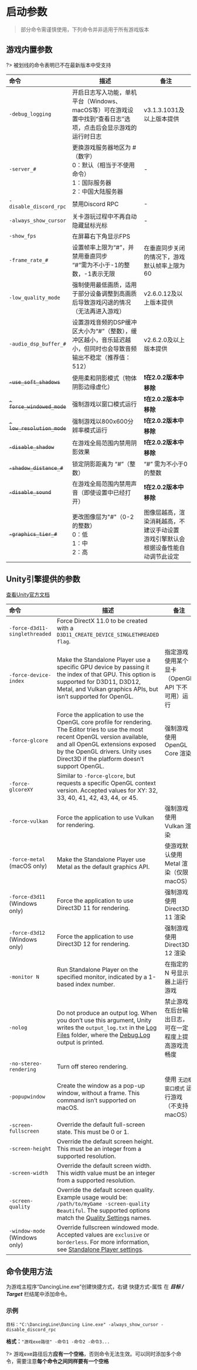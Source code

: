 # 启动参数

> 部分命令需谨慎使用，下列命令并非适用于所有游戏版本

## 游戏内置参数

?> 被划线的命令表明已不在最新版本中受支持


| 命令                         | 描述                                                            | 备注                                             |
|:---------------------------|---------------------------------------------------------------|------------------------------------------------|
| `-debug_logging`           | 开启日志写入功能，单机平台（Windows、macOS等）可在游戏设置中找到“查看日志”选项，点击后会显示游戏的运行时日志 | v3.1.3.1031及以上版本提供                             |
| `-server_#`                | 更换游戏服务器地区为 #（数字）<br/>0：默认（相当于不使用命令）<br/>1：国际服务器<br/>2：中国大陆服务器 | -                                              |
| `-disable_discord_rpc`     | 禁用Discord RPC                                                 | -                                              |
| `-always_show_cursor`      | 关卡游玩过程中不再自动隐藏鼠标光标                                             | -                                              |
| `-show_fps`                | 在屏幕右下角显示FPS                                                   |                                                |
| `-frame_rate_#`            | 设置帧率上限为“#”，并禁用垂直同步<br />“#”需为不小于-1的整数，-1表示无限                  | 在垂直同步关闭的情况下，游戏默认帧率上限为60                        |
| `-low_quality_mode`        | 强制使用最低画质，适用于部分设备调整到高画质后导致游戏闪退的情况（无法再进入游戏）                     | v2.6.0.12及以上版本提供                               |
| `-audio_dsp_buffer_#`      | 设置游戏音频的DSP缓冲区大小为“#”（整数），缓冲区越小，音乐延迟越小，但同时也会导致音频输出不稳定（推荐值：512）  | v2.6.2.0及以上版本提供                                |
| ~~`-use_soft_shadows`~~    | 使用柔和阴影模式（物体阴影边缘虚化）                                            | **❗在2.0.2版本中移除**                               |
| ~~`-force_windowed_mode`~~ | 强制游戏以窗口模式运行                                                   | **❗在2.0.2版本中移除**                               |
| ~~`-low_resolution_mode`~~ | 强制游戏以800x600分辨率模式运行                                           | **❗在2.0.2版本中移除**                               |
| ~~`-disable_shadow`~~      | 在游戏全局范围内禁用阴影效果                                                | **❗在2.0.2版本中移除**                               |
| ~~`-shadow_distance_#`~~   | 锁定阴影距离为 “#”（整数）                                               | “#” 需为不小于0的整数                                  |
| ~~`-disable_sound`~~       | 在游戏全局范围内禁用声音（即使设置中已经打开）                                       | **❗在2.0.2版本中移除**                               |
| ~~`-graphics_tier_#`~~     | 更改图像层为"#"（0-2的整数）<br />0：低<br />1：中<br />2：高                  | 图像层越高，渲染消耗越高，不建议手动设置<br />游戏引擎默认会根据设备性能自动调节此设定 |

## Unity引擎提供的参数

[查看Unity官方文档](https://docs.unity3d.com/2019.4/Documentation/Manual/PlayerCommandLineArguments.html)

| 命令                            | 描述                                                                                                                                                                                                                                                                                                                      | 备注                            |
|:------------------------------|-------------------------------------------------------------------------------------------------------------------------------------------------------------------------------------------------------------------------------------------------------------------------------------------------------------------------|-------------------------------|
| `-force-d3d11-singlethreaded` | Force DirectX 11.0 to be created with a `D3D11_CREATE_DEVICE_SINGLETHREADED flag`.                                                                                                                                                                                                                                      |
| `-force-device-index`         | Make the Standalone Player use a specific GPU device by passing it the index of that GPU. This option is supported for D3D11, D3D12, Metal, and Vulkan graphics APIs, but isn’t supported for OpenGL.                                                                                                                   | 指定游戏使用某个显卡（OpenGL API 下不可用）运行 |
| `-force-glcore`               | Force the application to use the OpenGL core profile for rendering. The Editor tries to use the most recent OpenGL version available, and all OpenGL extensions exposed by the OpenGL drivers. Unity uses Direct3D if the platform doesn’t support OpenGL.                                                              | 强制游戏使用 OpenGL Core 渲染         |
| `-force-glcoreXY`             | Similar to `-force-glcore`, but requests a specific OpenGL context version. Accepted values for XY: 32, 33, 40, 41, 42, 43, 44, or 45.                                                                                                                                                                                  |
| `-force-vulkan`               | Force the application to use Vulkan for rendering.                                                                                                                                                                                                                                                                      | 强制游戏使用 Vulkan  渲染             |
| `-force-metal` (macOS only)   | Make the Standalone Player use Metal as the default graphics API.                                                                                                                                                                                                                                                       | 使游戏默认使用 Metal 渲染（仅限macOS）     |
| `-force-d3d11` (Windows only) | Force the application to use Direct3D 11 for rendering.                                                                                                                                                                                                                                                                 | 强制游戏使用 Direct3D 11 渲染         |
| `-force-d3d12` (Windows only) | Force the application to use Direct3D 12 for rendering.                                                                                                                                                                                                                                                                 | 强制游戏使用  Direct3D 12 渲染        |
| `-monitor N`                  | Run Standalone Player on the specified monitor, indicated by a 1-based index number.                                                                                                                                                                                                                                    | 在指定的 N 号显示器上运行游戏              |
| `-nolog`                      | Do not produce an output log. When you don’t use this argument, Unity writes the `output_log.txt` in the [Log Files](https://docs.unity3d.com/2020.3/Documentation/Manual/LogFiles.html) folder, where the [Debug.Log](https://docs.unity3d.com/2020.3/Documentation/ScriptReference/Debug.Log.html) output is printed. | 禁止游戏在后台输出日志，可在一定程度上提高游戏流畅度    |
| `-no-stereo-rendering`        | Turn off stereo rendering.                                                                                                                                                                                                                                                                                              |
| `-popupwindow`                | Create the window as a pop-up window, without a frame. This command isn’t supported on macOS.                                                                                                                                                                                                                           | 使用 `无边框窗口模式` 运行游戏（不支持 macOS）  |
| `-screen-fullscreen`          | Override the default full-screen state. This must be 0 or 1.                                                                                                                                                                                                                                                            |
| `-screen-height`              | Override the default screen height. This must be an integer from a supported resolution.                                                                                                                                                                                                                                |
| `-screen-width`               | Override the default screen width. This width value must be an integer from a supported resolution.                                                                                                                                                                                                                     |
| `-screen-quality`             | Override the default screen quality. Example usage would be: `/path/to/myGame -screen-quality Beautiful`. The supported options match the [Quality Settings](https://docs.unity3d.com/2020.3/Documentation/Manual/class-QualitySettings.html) names.                                                                    |
| `-window-mode` (Windows only) | Override fullscreen windowed mode. Accepted values are `exclusive` or `borderless`. For more information, see [Standalone Player settings](https://docs.unity3d.com/2020.3/Documentation/Manual/class-PlayerSettingsStandalone.html).                                                                                   |

## 命令使用方法

为游戏主程序“DancingLine.exe”创建快捷方式，右键 快捷方式-属性 在 _**目标 / Target**_ 栏结尾中添加命令。

### 示例

`目标："C:\DancingLine\Dancing Line.exe" -always_show_cursor -disable_discord_rpc`

**格式：**`"游戏exe路径" -命令1 -命令2 -命令3...`

?> 游戏exe路径后方**应有一个空格**，否则命令无法生效。可以同时添加多个命令，需要注意**每个命令之间同样要有一个空格**